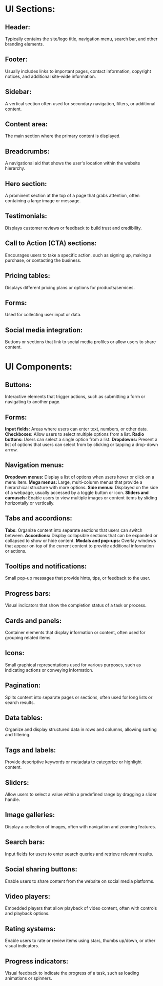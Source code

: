 # UI Sections:

## Header:
Typically contains the site/logo title, navigation menu, search bar, and other branding elements.
## Footer:
Usually includes links to important pages, contact information, copyright notices, and additional site-wide information.
## Sidebar:
A vertical section often used for secondary navigation, filters, or additional content.
## Content area:
The main section where the primary content is displayed.
## Breadcrumbs:
A navigational aid that shows the user's location within the website hierarchy.
## Hero section:
A prominent section at the top of a page that grabs attention, often containing a large image or message.
## Testimonials:
Displays customer reviews or feedback to build trust and credibility.
## Call to Action (CTA) sections:
Encourages users to take a specific action, such as signing up, making a purchase, or contacting the business.
## Pricing tables:
Displays different pricing plans or options for products/services.
## Forms:
Used for collecting user input or data.
## Social media integration:
Buttons or sections that link to social media profiles or allow users to share content.

# UI Components:

## Buttons:
Interactive elements that trigger actions, such as submitting a form or navigating to another page.
## Forms:
**Input fields:** Areas where users can enter text, numbers, or other data.
**Checkboxes:** Allow users to select multiple options from a list.
**Radio buttons:** Users can select a single option from a list.
**Dropdowns:** Present a list of options that users can select from by clicking or tapping a drop-down arrow.
## Navigation menus:
**Dropdown menus:** Display a list of options when users hover or click on a menu item.
**Mega menus:** Large, multi-column menus that provide a hierarchical structure with more options.
**Side menus:** Displayed on the side of a webpage, usually accessed by a toggle button or icon.
**Sliders and carousels:** Enable users to view multiple images or content items by sliding horizontally or vertically.
## Tabs and accordions:
**Tabs:** Organize content into separate sections that users can switch between.
**Accordions:** Display collapsible sections that can be expanded or collapsed to show or hide content.
**Modals and pop-ups:** Overlay windows that appear on top of the current content to provide additional information or actions.
## Tooltips and notifications:
Small pop-up messages that provide hints, tips, or feedback to the user.
## Progress bars:
Visual indicators that show the completion status of a task or process.
## Cards and panels:
Container elements that display information or content, often used for grouping related items.
## Icons:
Small graphical representations used for various purposes, such as indicating actions or conveying information.
## Pagination:
Splits content into separate pages or sections, often used for long lists or search results.
## Data tables:
Organize and display structured data in rows and columns, allowing sorting and filtering.
## Tags and labels:
Provide descriptive keywords or metadata to categorize or highlight content.
## Sliders:
Allow users to select a value within a predefined range by dragging a slider handle.
## Image galleries:
Display a collection of images, often with navigation and zooming features.
## Search bars:
Input fields for users to enter search queries and retrieve relevant results.
## Social sharing buttons:
Enable users to share content from the website on social media platforms.
## Video players:
Embedded players that allow playback of video content, often with controls and playback options.
## Rating systems:
Enable users to rate or review items using stars, thumbs up/down, or other visual indicators.
## Progress indicators:
Visual feedback to indicate the progress of a task, such as loading animations or spinners.
